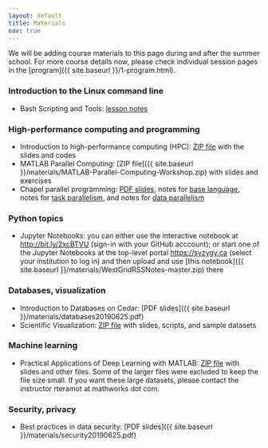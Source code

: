 ```yaml
---
layout: default
title: Materials
nav: true
---
```


We will be adding course materials to this page during and after the summer school. For more course
details now, please check individual session pages in the [program]({{ site.baseurl }}/1-program.html).

### Introduction to the Linux command line

- Bash Scripting and Tools: <a href="https://github.com/razoumov/publish/blob/master/bash.md" target="_blank">lesson notes</a>

### High-performance computing and programming

- Introduction to high-performance computing (HPC): [ZIP file](https://owncloud.westgrid.ca/index.php/s/VCD8Pogqmk7eS16/download) with the slides and codes
- MATLAB Parallel Computing: [ZIP file]({{ site.baseurl }}/materials/MATLAB-Parallel-Computing-Workshop.zip) with slides and exercises
- Chapel parallel programming: [PDF slides](https://github.com/razoumov/publish/raw/master/chapel.pdf), notes for <a href="https://github.com/razoumov/publish/blob/master/01-base.md" target="_blank">base language</a>, notes for <a href="https://github.com/razoumov/publish/blob/master/02-task-parallelism.md" target="_blank">task parallelism</a>, and notes for <a href="https://github.com/razoumov/publish/blob/master/03-domain-parallelism.md" target="_blank">data parallelism</a>

### Python topics

- Jupyter Notebooks: you can either use the interactive notebook at <a href="http://bit.ly/2xcBTVU"
  target="_blank">http://bit.ly/2xcBTVU</a> (sign-in with your GitHub acccount); or start one of the
  Jupyter Notebooks at the top-level portal <a href="https://syzygy.ca"
  target="_blank">https://syzygy.ca</a> (select your institution to log in) and then upload and use
  [this notebook]({{ site.baseurl }}/materials/WestGridRSSNotes-master.zip) there

### Databases, visualization

- Introduction to Databases on Cedar: [PDF slides]({{ site.baseurl }}/materials/databases20190625.pdf)
- Scientific Visualization: [ZIP file](https://owncloud.westgrid.ca/index.php/s/yG9xbsYLbLymvdZ/download)
  with slides, scripts, and sample datasets

### Machine learning

- Practical Applications of Deep Learning with MATLAB:
  [ZIP file](https://owncloud.westgrid.ca/index.php/s/JUrvwg6bABk1Fyu/download) with slides and other
  files. Some of the larger files were excluded to keep the file size small. If you want these large
  datasets, please contact the instructor rteramot at mathworks dot com.

### Security, privacy

- Best practices in data security: [PDF slides]({{ site.baseurl }}/materials/security20190625.pdf)
